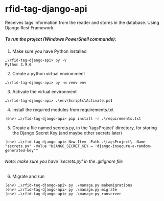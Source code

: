 # rfid-tag-django-api
Receives tags information from the reader and stores in the database. Using Django Rest Framework.

##### To run the project (Windows PowerShell commands):
1. Make sure you have Python installed
```
…\rfid-tag-django-api> py -V
Python 3.9.6
```
2. Create a python virtual environment
```
…\rfid-tag-django-api> py -m venv env
```
3. Activate the virtual environment
```
…\rfid-tag-django-api> .\env\Scripts\Activate.ps1
```
4. Install the required modules from requirements.txt
```
(env) …\rfid-tag-django-api> pip install -r .\requirements.txt
```
5. Create a file named secrets.py, in the 'tagsProject' directory, for storing the Django Secret Key (and maybe other secrets later)
```
(env) …\rfid-tag-django-api> New-Item -Path .\tagsProject\ -Name "secrets.py" -Value "DJANGO_SECRET_KEY = 'django-insecure-a-random-generated-key'"
```
###### Note: make sure you have 'secrets.py' in the .gitignore file
6. Migrate and run
```
(env) …\rfid-tag-django-api> py .\manage.py makemigrations
(env) …\rfid-tag-django-api> py .\manage.py migrate
(env) …\rfid-tag-django-api> py .\manage.py runserver
```
    
